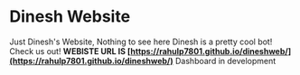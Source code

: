 # Dinesh Website
Just Dinesh's Website, Nothing to see here
Dinesh is a pretty cool bot! Check us out!
**WEBISTE URL IS [https://rahulp7801.github.io/dineshweb/](https://rahulp7801.github.io/dineshweb/)**
Dashboard in development
